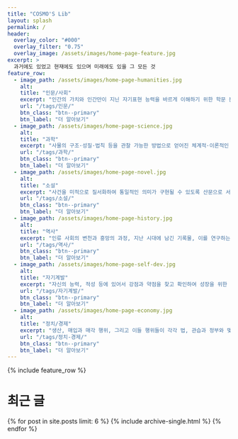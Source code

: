 ```yaml
---
title: "COSMO'S Lib"
layout: splash
permalink: /
header:
  overlay_color: "#000"
  overlay_filter: "0.75"
  overlay_image: /assets/images/home-page-feature.jpg
excerpt: >
  과거에도 있었고 현재에도 있으며 미래에도 있을 그 모든 것
feature_row:
  - image_path: /assets/images/home-page-humanities.jpg
    alt:
    title: "인문/사회"
    excerpt: "인간의 가치와 인간만이 지닌 자기표현 능력을 바르게 이해하기 위한 학문 분야"
    url: "/tags/인문/"
    btn_class: "btn--primary"
    btn_label: "더 알아보기"
  - image_path: /assets/images/home-page-science.jpg
    alt:
    title: "과학"
    excerpt: "사물의 구조·성질·법칙 등을 관찰 가능한 방법으로 얻어진 체계적·이론적인 지식의 체계"
    url: "/tags/과학/"
    btn_class: "btn--primary"
    btn_label: "더 알아보기"
  - image_path: /assets/images/home-page-novel.jpg
    alt:
    title: "소설"
    excerpt: "사건을 미적으로 질서화하여 통일적인 의미가 구현될 수 있도록 산문으로 서술한 서사 문예"
    url: "/tags/소설/"
    btn_class: "btn--primary"
    btn_label: "더 알아보기"
  - image_path: /assets/images/home-page-history.jpg
    alt:
    title: "역사"
    excerpt: "인류 사회의 변천과 흥망의 과정, 지난 시대에 남긴 기록물, 이를 연구하는 학문 분야"
    url: "/tags/역사/"
    btn_class: "btn--primary"
    btn_label: "더 알아보기"
  - image_path: /assets/images/home-page-self-dev.jpg
    alt:
    title: "자기계발"
    excerpt: "자신의 능력, 적성 등에 있어서 강점과 약점을 찾고 확인하여 성장을 위한 기회로 활용하는 모든 활동"
    url: "/tags/자기계발/"
    btn_class: "btn--primary"
    btn_label: "더 알아보기"
  - image_path: /assets/images/home-page-economy.jpg
    alt:
    title: "정치/경제"
    excerpt: "생산, 매입과 매각 행위, 그리고 이들 행위들이 각각 법, 관습과 정부와 맺는 관계를 연구하는 학문"
    url: "/tags/정치-경제/"
    btn_class: "btn--primary"
    btn_label: "더 알아보기"
---
```

{% include feature_row %}

# 최근 글

{% for post in site.posts limit: 6 %}
  {% include archive-single.html %}
{% endfor %}